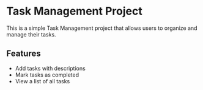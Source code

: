 # Task Management Project

This is a simple Task Management project that allows users to organize and manage their tasks.

## Features

- Add tasks with descriptions
- Mark tasks as completed
- View a list of all tasks
